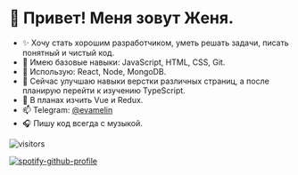 # 👋 Привет! Меня зовут Женя.
- ✨ Хочу стать хорошим разработчиком, уметь решать задачи, писать понятный и чистый код.
- :hatched_chick: Имею базовые навыки: JavaScript, HTML, CSS, Git.
- :hatched_chick: Использую: React, Node, MongoDB.
- 🌱 Сейчас улучшаю навыки верстки различных страниц, а после планирую перейти к изучению TypeScript.
- 📆 В планах изчить Vue и Redux.
- 📫 Telegram: [@evamelin](http://t-do.ru/evamelin "Telegram")
- :headphones: Пишу код всегда с музыкой.

 ![visitors](https://visitor-badge.glitch.me/badge?page_id=Nox94.page.id)
 
 [![spotify-github-profile](https://spotify-github-profile.vercel.app/api/view?uid=31ynqjbde6qiskvpdllqmlosrmgi&cover_image=true&theme=default)](https://spotify-github-profile.vercel.app/api/view?uid=31ynqjbde6qiskvpdllqmlosrmgi&redirect=true)

<!---
Nox94/Nox94 is a ✨ special ✨ repository because its `README.md` (this file) appears on your GitHub profile.
You can click the Preview link to take a look at your changes.
--->
